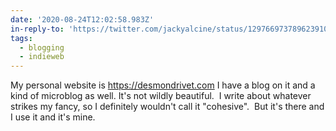 ```yaml
---
date: '2020-08-24T12:02:58.983Z'
in-reply-to: 'https://twitter.com/jackyalcine/status/1297669737896239104?s=20'
tags:
  - blogging
  - indieweb
---
```


My personal website is https://desmondrivet.com    I have a blog on it and a kind of microblog as well.    It's not wildly beautiful. &nbsp;I write about whatever strikes my fancy, so I definitely wouldn't call it "cohesive". &nbsp;But it's there and I use it and it's mine.

